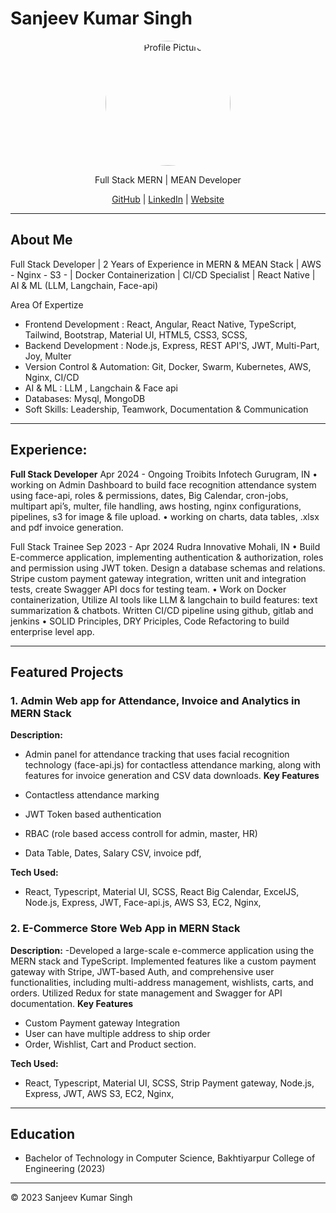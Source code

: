 # <p style="display: block; margin: 0 auto;">Sanjeev Kumar Singh</p>

<p align="center">
  <a href="https://github.com/sanjeev567">
    <img src="https://i.postimg.cc/DfJgxGQw/212139585-3039558919658880-4549940087433703499-n.jpg" alt="Profile Picture" width="200" height="200" style="display: block; margin: 0 auto; border-radius: 50%;">
  </a>
</p>

<p align="center">Full Stack MERN | MEAN  Developer</p>

<p align="center">
  <a href="https://github.com/sanjeev567">GitHub</a> |
  <a href="https://linkedin.com/in/sanjeev-singh-8feb/">LinkedIn</a> |
  <a href="https://portfolio-sanjeev.netlify.app">Website</a>
</p>

---

## About Me

Full Stack Developer | 2 Years of Experience in MERN & MEAN Stack | AWS - Nginx - S3 -  | Docker Containerization | CI/CD Specialist | React Native | AI & ML (LLM, Langchain, Face-api)

Area Of Expertize
- Frontend Development :  React, Angular, React Native,  TypeScript, Tailwind, Bootstrap, Material UI, HTML5, CSS3, SCSS, 
- Backend Development : Node.js, Express, REST API'S, JWT, Multi-Part, Joy, Multer
- Version Control & Automation: Git, Docker, Swarm, Kubernetes, AWS, Nginx, CI/CD
- AI & ML : LLM , Langchain & Face api
- Databases: Mysql, MongoDB
- Soft Skills: Leadership, Teamwork, Documentation & Communication

---
## Experience: 
**Full Stack Developer** Apr 2024 - Ongoing
Troibits Infotech Gurugram, IN
• working on Admin Dashboard to build face recognition attendance system using face-api, roles & permissions, dates, Big Calendar, cron-jobs, multipart api’s, multer, file handling, aws hosting, nginx configurations, pipelines, s3 for image & file upload.
• working on charts, data tables, .xlsx and pdf invoice generation.

Full Stack Trainee Sep 2023 - Apr 2024
Rudra Innovative Mohali, IN
• Build E-commerce application, implementing authentication & authorization, roles and permission using JWT token. Design a database schemas and relations. Stripe custom payment gateway integration, written unit and integration tests, create Swagger API docs for testing team.
• Work on Docker containerization, Utilize AI tools like LLM & langchain to build features: text summarization & chatbots. Written CI/CD pipeline using github, gitlab and jenkins
• SOLID Principles, DRY Priciples, Code Refactoring to build enterprise level app.

---

## Featured Projects

### 1. Admin Web app for Attendance, Invoice and Analytics in MERN Stack 


**Description:**
- Admin panel for attendance tracking that uses facial recognition technology (face-api.js) for contactless attendance marking, along with features for invoice generation and CSV data downloads.
**Key Features**

- Contactless attendance marking
- JWT Token based authentication
- RBAC (role based access controll for admin, master, HR)
- Data Table, Dates, Salary CSV, invoice pdf, 

**Tech Used:**
- React, Typescript, Material UI, SCSS, React Big Calendar, ExcelJS, Node.js, Express, JWT, Face-api.js, AWS S3, EC2, Nginx, 

### 2. E-Commerce Store Web App in MERN Stack


**Description:**
-Developed a large-scale e-commerce application using the MERN stack and TypeScript. Implemented features like a custom payment gateway with Stripe, JWT-based Auth, and comprehensive user functionalities, including multi-address management, wishlists, carts, and orders. Utilized Redux for state management and Swagger for API documentation.
**Key Features**

- Custom Payment gateway Integration
- User can have multiple address to ship order
- Order, Wishlist, Cart and Product section.

**Tech Used:**
- React, Typescript, Material UI, SCSS,  Strip Payment gateway, Node.js, Express, JWT, AWS S3, EC2, Nginx, 


---

## Education

- Bachelor of Technology in Computer Science, Bakhtiyarpur College of Engineering (2023)

---

<div style="display: block; margin: 0 auto;">
  <p>&copy; 2023 Sanjeev Kumar Singh</p>
</div>
